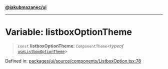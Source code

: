 [**@jakubmazanec/ui**](../README.md)

---

# Variable: listboxOptionTheme

> `const` **listboxOptionTheme**: `ComponentTheme`\<_typeof_
> [`useListboxOptionTheme`](../functions/useListboxOptionTheme.md)\>

Defined in:
[packages/ui/source/components/ListboxOption.tsx:78](https://github.com/jakubmazanec/tools/blob/90a5050fae768000bb00b2044438762c3c8c0f98/packages/ui/source/components/ListboxOption.tsx#L78)
